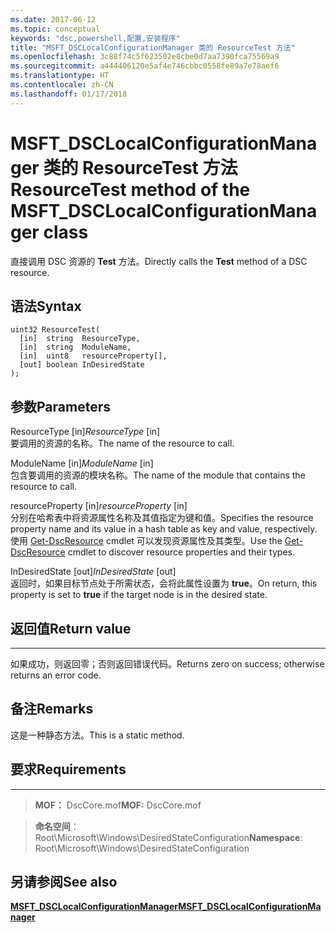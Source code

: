 ```yaml
---
ms.date: 2017-06-12
ms.topic: conceptual
keywords: "dsc,powershell,配置,安装程序"
title: "MSFT_DSCLocalConfigurationManager 类的 ResourceTest 方法"
ms.openlocfilehash: 3c88f74c5f623502e8cbe0d7aa7390fca75569a9
ms.sourcegitcommit: a444406120e5af4e746cbbc0558fe89a7e78aef6
ms.translationtype: HT
ms.contentlocale: zh-CN
ms.lasthandoff: 01/17/2018
---
```

# <a name="resourcetest-method-of-the-msftdsclocalconfigurationmanager-class"></a><span data-ttu-id="fc7d4-103">MSFT_DSCLocalConfigurationManager 类的 ResourceTest 方法</span><span class="sxs-lookup"><span data-stu-id="fc7d4-103">ResourceTest method of the MSFT_DSCLocalConfigurationManager class</span></span>

<span data-ttu-id="fc7d4-104">直接调用 DSC 资源的 **Test** 方法。</span><span class="sxs-lookup"><span data-stu-id="fc7d4-104">Directly calls the **Test** method of a DSC resource.</span></span>

<a name="syntax"></a><span data-ttu-id="fc7d4-105">语法</span><span class="sxs-lookup"><span data-stu-id="fc7d4-105">Syntax</span></span>
------

```mof
uint32 ResourceTest(
  [in]  string  ResourceType,
  [in]  string  ModuleName,
  [in]  uint8   resourceProperty[],
  [out] boolean InDesiredState
);
```

<a name="parameters"></a><span data-ttu-id="fc7d4-106">参数</span><span class="sxs-lookup"><span data-stu-id="fc7d4-106">Parameters</span></span>
----------

<span data-ttu-id="fc7d4-107">ResourceType \[in\]</span><span class="sxs-lookup"><span data-stu-id="fc7d4-107">*ResourceType* \[in\]</span></span>  
<span data-ttu-id="fc7d4-108">要调用的资源的名称。</span><span class="sxs-lookup"><span data-stu-id="fc7d4-108">The name of the resource to call.</span></span>

<span data-ttu-id="fc7d4-109">ModuleName \[in\]</span><span class="sxs-lookup"><span data-stu-id="fc7d4-109">*ModuleName* \[in\]</span></span>  
<span data-ttu-id="fc7d4-110">包含要调用的资源的模块名称。</span><span class="sxs-lookup"><span data-stu-id="fc7d4-110">The name of the module that contains the resource to call.</span></span>

<span data-ttu-id="fc7d4-111">resourceProperty \[in\]</span><span class="sxs-lookup"><span data-stu-id="fc7d4-111">*resourceProperty* \[in\]</span></span>  
<span data-ttu-id="fc7d4-112">分别在哈希表中将资源属性名称及其值指定为键和值。</span><span class="sxs-lookup"><span data-stu-id="fc7d4-112">Specifies the resource property name and its value in a hash table as key and value, respectively.</span></span> <span data-ttu-id="fc7d4-113">使用 [Get-DscResource](https://technet.microsoft.com/en-us/library/dn521625.aspx) cmdlet 可以发现资源属性及其类型。</span><span class="sxs-lookup"><span data-stu-id="fc7d4-113">Use the [Get-DscResource](https://technet.microsoft.com/en-us/library/dn521625.aspx) cmdlet to discover resource properties and their types.</span></span>

<span data-ttu-id="fc7d4-114">InDesiredState \[out\]</span><span class="sxs-lookup"><span data-stu-id="fc7d4-114">*InDesiredState* \[out\]</span></span>  
<span data-ttu-id="fc7d4-115">返回时，如果目标节点处于所需状态，会将此属性设置为 **true**。</span><span class="sxs-lookup"><span data-stu-id="fc7d4-115">On return, this property is set to **true** if the target node is in the desired state.</span></span>

## <a name="return-value"></a><span data-ttu-id="fc7d4-116">返回值</span><span class="sxs-lookup"><span data-stu-id="fc7d4-116">Return value</span></span>
------------

<span data-ttu-id="fc7d4-117">如果成功，则返回零；否则返回错误代码。</span><span class="sxs-lookup"><span data-stu-id="fc7d4-117">Returns zero on success; otherwise returns an error code.</span></span>

## <a name="remarks"></a><span data-ttu-id="fc7d4-118">备注</span><span class="sxs-lookup"><span data-stu-id="fc7d4-118">Remarks</span></span>

<span data-ttu-id="fc7d4-119">这是一种静态方法。</span><span class="sxs-lookup"><span data-stu-id="fc7d4-119">This is a static method.</span></span>

## <a name="requirements"></a><span data-ttu-id="fc7d4-120">要求</span><span class="sxs-lookup"><span data-stu-id="fc7d4-120">Requirements</span></span>
------------
><span data-ttu-id="fc7d4-121">**MOF：** DscCore.mof</span><span class="sxs-lookup"><span data-stu-id="fc7d4-121">**MOF:** DscCore.mof</span></span>

><span data-ttu-id="fc7d4-122">**命名空间**：Root\Microsoft\Windows\DesiredStateConfiguration</span><span class="sxs-lookup"><span data-stu-id="fc7d4-122">**Namespace**: Root\Microsoft\Windows\DesiredStateConfiguration</span></span>


## <a name="see-also"></a><span data-ttu-id="fc7d4-123">另请参阅</span><span class="sxs-lookup"><span data-stu-id="fc7d4-123">See also</span></span>


[<span data-ttu-id="fc7d4-124">**MSFT_DSCLocalConfigurationManager**</span><span class="sxs-lookup"><span data-stu-id="fc7d4-124">**MSFT_DSCLocalConfigurationManager**</span></span>](msft-dsclocalconfigurationmanager.md)


 

 



